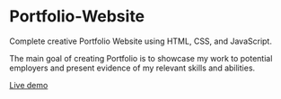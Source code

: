 # Portfolio-Website
Complete creative Portfolio Website using HTML, CSS, and JavaScript.

The main goal of creating Portfolio is to showcase my work to potential employers and present evidence of my relevant skills and abilities.

[Live demo](https://shraddha1513.github.io/Portfolio-Website/)
